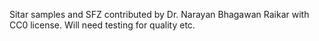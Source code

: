 Sitar samples and SFZ contributed by Dr. Narayan Bhagawan Raikar with CC0 license. Will need testing for quality etc.
